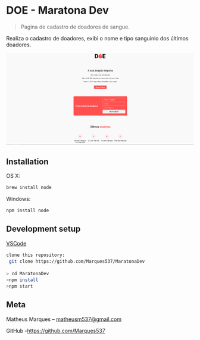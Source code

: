 ﻿# DOE - Maratona Dev
> Pagina de cadastro de doadores de sangue.	

Realiza o cadastro de doadores, exibi o nome e tipo sanguínio dos últimos doadores.

![](Doe.PNG)

## Installation

OS X:

```sh
brew install node
```

Windows:

```sh
npm install node
```
## Development setup

[VSCode]

```sh
clone this repository:
 git clone https://github.com/Marques537/MaratonaDev
 
> cd MaratonaDev
>npm install
>npm start

```
## Meta

Matheus Marques – matheusm537@gmail.com

GitHub -https://github.com/Marques537

<!-- Markdown link & img dfn's -->
[VSCode]: https://code.visualstudio.com
